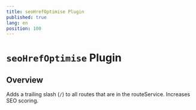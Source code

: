 ```yaml
---
title: seoHrefOptimise Plugin
published: true
lang: en
position: 100
---
```


# `seoHrefOptimise` Plugin

## Overview

Adds a trailing slash (`/`) to all routes that are in the routeService. Increases SEO scoring.
